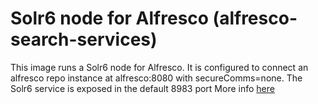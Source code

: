 # Solr6 node for Alfresco (alfresco-search-services)

This image runs a Solr6 node for Alfresco. It is configured to connect an alfresco repo instance at alfresco:8080 with secureComms=none. The Solr6 service is exposed in the default 8983 port
More info [here](https://community.alfresco.com/community/ecm/blog/2016/12/22/introducing-solr-63-and-alfresco-search-services)
